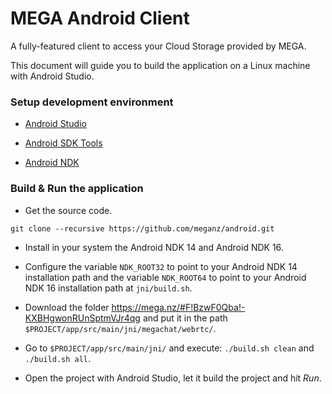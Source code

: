MEGA Android Client
================

A fully-featured client to access your Cloud Storage provided by MEGA.

This document will guide you to build the application on a Linux machine with Android Studio.

### Setup development environment

* [Android Studio](http://developer.android.com/intl/es/sdk/index.html)

* [Android SDK Tools](http://developer.android.com/intl/es/sdk/index.html#Other)

* [Android NDK](http://developer.android.com/intl/es/ndk/downloads/index.html)

### Build & Run the application

* Get the source code.

```
git clone --recursive https://github.com/meganz/android.git
```

* Install in your system the Android NDK 14 and Android NDK 16.

* Configure the variable `NDK_ROOT32` to point to your Android NDK 14 installation path and the variable `NDK_ROOT64` to point to your Android NDK 16 installation path at `jni/build.sh`.

* Download the folder https://mega.nz/#F!BzwF0Qba!-KXBHgwonRUnSptmVJr4qg and put it in the path `$PROJECT/app/src/main/jni/megachat/webrtc/`.

* Go to `$PROJECT/app/src/main/jni/` and execute: `./build.sh clean` and `./build.sh all`.

* Open the project with Android Studio, let it build the project and hit _*Run*_.
